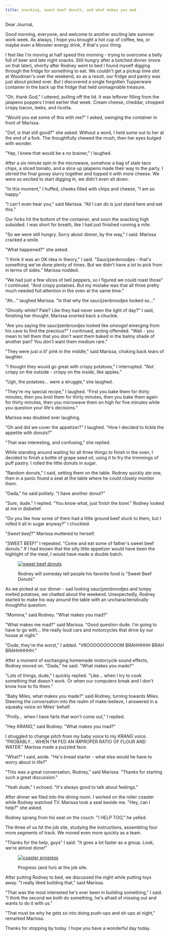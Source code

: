 ```yaml
---
title: snacking, sweet beef donuts, and what makes you mad
---
```


Dear Journal,

Good morning, everyone, and welcome to another exciting late summer
work week.  As always, I hope you brought a hot cup of coffee, tea, or
maybe even a Monster energy drink, if that's your thing.

I feel like I'm moving at half speed this morning - trying to overcome
a belly full of beer and late night snacks.  Still hungry after a
botched dinner (more on that later), shortly after Rodney went to bed
I found myself digging through the fridge for something to eat.  We
couldn't get a pickup time slot at Woodman's over the weekend, so as a
result, our fridge and pantry was just about picked over.  But I
discovered a single forgotten Tupperware container in the back up the
fridge that held unimaginable treasure.

"Oh, thank God," I uttered, pulling off the lid.  It was leftover
filling from the jalapeno poppers I tried earlier that week.  Cream
cheese, cheddar, chopped crispy bacon, leeks, and ricotta.

"Would you eat some of this with me?" I asked, swinging the container
in front of Marissa.

"Oof, is that still good?" she asked.  Without a word, I held some out
to her at the end of a fork.  The thoughtfully chewed the mush, then
her eyes bulged with wonder.

"Yep, I knew that would be a no brainer," I laughed.

After a six minute spin in the microwave, somehow a bag of stale taco
chips, a sliced tomato, and a slice up jalapeno made their way to the
party.  I stirred the final gooey slurry together and topped it with
more cheese.  We were so excited to start digging in, we didn't even
sit down.

"In this moment," I huffed, cheeks filled with chips and cheese, "I am
so happy."

"I can't even hear you," said Marissa.  "All I can do is just stand
here and eat this."

Our forks hit the bottom of the container, and soon the snacking high
subsided.  I was short for breath, like I had just finished running a
mile.

"So we were still hungry.  Sorry about dinner, by the way," I said.
Marissa cracked a smile.

"What happened?" she asked.

"I think it was an OK idea in theory," I said.  "Saucijzenbroodjes -
that's something we've done plenty of times.  But we didn't have a lot
to pick from in terms of sides."  Marissa nodded.

"We had just a few slices of bell peppers, so I figured we could roast
those" I continued.  "And crispy potatoes.  But my mistake was that
all three pretty much needed full attention in the oven at the same
time."

"Ah..." laughed Marissa.  "Is that why the saucijzenbroodjes looked
so..."

"Ghostly white?  Pale?  Like they had never seen the light of day?" I
said, finishing her thought.  Marissa snorted back a chuckle.

"Are you saying the saucijzenbroodjes looked like _smeogal_ emerging
from his cave to find the precious?" I continued, acting offended.
"Wait - you mean to tell them that you _don't_ want them baked in the
balmy shade of another pan?  You _don't_ want them medium rare."

"They were just _a lil' pink_ in the middle," said Marissa, choking
back tears of laughter.

"I thought they would go great with crispy potatoes," I interrupted.
"Not crispy on the outside - crispy on the _inside_, like apples."

"Ugh, the potatoes... were a struggle," she laughed.

"They're my special recipe," I laughed.  "First you bake them for
thirty minutes, then you broil them for thirty minutes, then you bake
them again for thirty minutes, then you microwave them on high for
five minutes while you question your life's decisions."

Marissa was doubled over laughing.

"Oh and did we cover the appetizer?"  I laughed.  "How I decided to
tickle the appetite with donuts?"

"That was interesting, and confusing," she replied.

While standing around waiting for all three things to finish in the
oven, I decided to finish a bottle of grape seed oil, using it to fry
the trimmings of puff pastry.  I rolled the little donuts in sugar.

"Random donuts," I said, setting them on the table.  Rodney quickly
ate one, then in a panic found a seat at the table where he could
closely monitor them.

"Dada," he said politely.  "I have another donut?"

"Sure, dude."  I replied.  "You know what, just finish the bowl."
Rodney looked at me in disbelief.

"Do you like how some of them had a little ground beef stuck to them,
but I rolled it all in sugar anyway?" I chuckled.

"_Sweet beef?"_ Marissa muttered to herself.

"SWEET BEEF!" I repeated.  "Come and eat some of father's sweet beef
donuts."  If I had known that the silly little appetizer would have
been the highlight of the meal, I would have made a double batch.

<figure>
  <a href="/images/sweet-beef-donuts.jpg">
    <img alt="sweet beef donuts" src="/images/sweet-beef-donuts.jpg"/>
  </a>
  <figcaption>
    <p>Rodney will someday tell people his favorite food is "Sweet
Beef Donuts"</p>
  </figcaption>
</figure>

As we picked at our dinner - sad looking saucijzenbroodjes and lumpy
melted potatoes, we chatted about the weekend.  Unexpectedly, Rodney
started to make his way around the table with an uncharacteristically
thoughtful question.

"Momma," said Rodney.  "What makes you mad?"

"What makes me mad?" said Marissa.  "Good question dude.  I'm going to
have to go with... the really loud cars and motorcycles that drive by
our house at night."

"Dude, they're the worst," I added.  "VROOOOOOOOOOM BRAHHHHH BRAH
BRAHHHHHH."

After a moment of exchanging homemade motorcycle sound effects, Rodney
moved on.  "Dada," he said.  "What makes you made?"

"Lots of things, dude," I quickly replied.  "Like... when I try to
cook something that doesn't work.  Or when our computers break and I
don't know how to fix them."

"Baby Miles, what makes you made?" said Rodney, turning towards Miles.
Steering the conversation into the realm of make-believe, I answered
in a squeaky voice on Miles' behalf.

"Prolly... when I have farts that won't come out," I replied.

"Hey _KRANG_," said Rodney.  "What makes you mad?"

I struggled to change pitch from my baby voice to my _KRANG_ voice.
"PROBABLY... WHEN I'M FED AN IMPROPER RATIO OF FLOUR AND WATER."
Marissa made a puzzled face.

"What?" I said, aside.  "He's bread starter - what else would he have
to worry about in life?"

"This was a great conversation, Rodney," said Marissa.  "Thanks for
starting such a great discussion."

"Yeah dude," I echoed.  "It's always good to talk about feelings."

After dinner we filed into the dining room.  I worked on the roller
coaster while Rodney watched TV.  Marissa took a seat beside me.
"Hey, can I help?" she asked.

Rodney sprang from his seat on the couch.  "I HELP TOO," he yelled.

The three of us hit the job site, studying the instructions,
assembling four more segments of track.  We moved even more quickly as
a team.

"Thanks for the help, guys" I said.  "It goes a lot faster as a
group.  Look, we're almost done!"

<figure>
  <a href="/images/coaster-progress.jpg">
    <img alt="coaster progress" src="/images/coaster-progress.jpg"/>
  </a>
  <figcaption>
    <p>Progress (and fun) at the job site.</p>
  </figcaption>
</figure>

After putting Rodney to bed, we discussed the night while putting toys
away.  "I really liked building that," said Marissa.

"That was the most interested he's ever been in building something," I
said.  "I think the second we _both_ do something, he's afraid of
missing out and wants to do it with us."

"That must be why he gets so into doing push-ups and sit-ups at
night," remarked Marissa.

Thanks for stopping by today.  I hope you have a wonderful day today.
